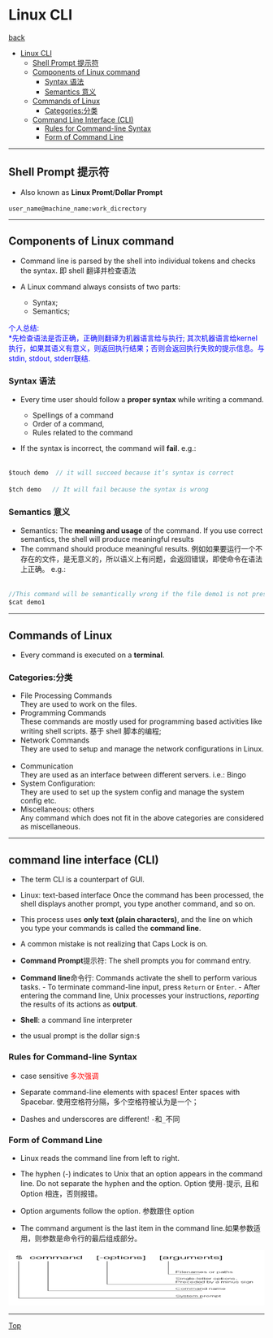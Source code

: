 # Linux CLI

[back](../index.md)

- [Linux CLI](#linux-cli)
  - [Shell Prompt 提示符](#shell-prompt提示符)
  - [Components of Linux command](#commands-of-linux)
    - [Syntax 语法](#syntax语法)
    - [Semantics 意义](#semantics意义)
  - [Commands of Linux](#commands-of-linux)
    - [Categories:分类](#categories分类)
  - [Command Line Interface (CLI)](#command-line-interface-cli)
    - [Rules for Command-line Syntax](#rules-for-command-line-syntax)
    - [Form of Command Line](#form-of-command-line)

---

## Shell Prompt 提示符

- Also known as **Linux Promt**/**Dollar Prompt**

`user_name@machine_name:work_dicrectory`

---

## Components of Linux command

- Command line is parsed by the shell into individual tokens and checks the syntax.
  即 shell 翻译并检查语法

- A Linux command always consists of two parts:
  - Syntax;
  - Semantics;

<font color="blue">
个人总结:<br>
*先检查语法是否正确，正确则翻译为机器语言给与执行;
其次机器语言给kernel执行，如果其语义有意义，则返回执行结果；否则会返回执行失败的提示信息。与stdin, stdout, stderr联结.</font>

### Syntax 语法

- Every time user should follow a **proper syntax** while writing a command.

  - Spellings of a command
  - Order of a command,
  - Rules related to the command

- If the syntax is incorrect, the command will **fail**.
  e.g.:

```java

$touch demo  // it will succeed because it’s syntax is correct

$tch demo   // It will fail because the syntax is wrong

```

### Semantics 意义

- Semantics: The **meaning and usage** of the command.
  If you use correct semantics, the shell will produce meaningful
  results
- The command should produce meaningful results.
  例如如果要运行一个不存在的文件，是无意义的，所以语义上有问题，会返回错误，即使命令在语法上正确。
  e.g.:<br>

```java

//This command will be semantically wrong if the file demo1 is not present or exists in our computer.
$cat demo1

```

---

## Commands of Linux

- Every command is executed on a **terminal**.

### Categories:分类

- File Processing Commands<br>
  They are used to work on the files.
  &emsp;
- Programming Commands<br>
  These commands are mostly used for programming based activities like writing shell scripts.
  基于 shell 脚本的编程;
  &emsp;
- Network Commands<br>
  They are used to setup and manage the network configurations in Linux.
  &emsp;
- Communication<br>
  They are used as an interface between different servers. i.e.: Bingo
  &emsp;
- System Configuration: <br>
  They are used to set up the system config and manage the system config etc.
  &emsp;
- Miscellaneous: others<br>
  Any command which does not fit in the above categories are considered as miscellaneous.

---

## command line interface (CLI)

- The term CLI is a counterpart of GUI.
  &emsp;

- Linux: text-based interface
  Once the command has been processed, the shell displays another prompt, you type another command, and so on.
  &emsp;

- This process uses **only text (plain characters)**, and the line on which you type your commands is called the **command line**.
  &emsp;

- A common mistake is not realizing that Caps Lock is on.
  &emsp;

- **Command Prompt**提示符: The shell prompts you for command entry.
  &emsp;

- **Command line**命令行: Commands activate the shell to perform various tasks. - To terminate command-line input, press `Return` or `Enter`. - After entering the command line, Unix processes your instructions, _reporting_ the results of its actions as **output**.
  &emsp;

- **Shell**: a command line interpreter
  &emsp;

- the usual prompt is the dollar sign:`$`

### Rules for Command-line Syntax

- case sensitive <font color="red">多次强调</font>

- Separate command-line elements with spaces! Enter spaces with
  Spacebar. 使用空格符分隔，多个空格符被认为是一个；

- Dashes and underscores are different! `-`和`_`不同

### Form of Command Line

- Linux reads the command line from left to right.

- The hyphen (-) indicates to Unix that an option appears in the
  command line. Do not separate the hyphen and the option.
  Option 使用`-`提示, 且和 Option 相连，否则报错。

- Option arguments follow the option. 参数跟住 option

- The command argument is the last item in the command line.如果参数适用，则参数是命令行的最后组成部分。

![form of command line](../pic/introduction/linux_linux_cli_formofcommandline.png)

---

[Top](#linux-cli)
